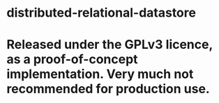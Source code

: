# distributed-relational-datastore
# Released under the GPLv3 licence, as a proof-of-concept implementation. Very much not recommended for production use.
